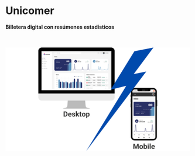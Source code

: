 # Unicomer

**Billetera digital con resúmenes estadísticos**
<br>
<br>
<br>

[![Home showcase](./screenshots-etc/home-showcase.png)](https://unicomer-3b7d2.web.app/)
